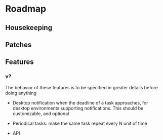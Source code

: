 Roadmap
=======


## Housekeeping

## Patches

## Features

### v?

The behavior of these features is to be specified in greater details before doing anything

 - Desktop notification when the deadline of a task approaches, for desktop environments supporting notifications. This should be customizable, and optional

 - Periodical tasks: make the same task repeat every N unit of time

 - API